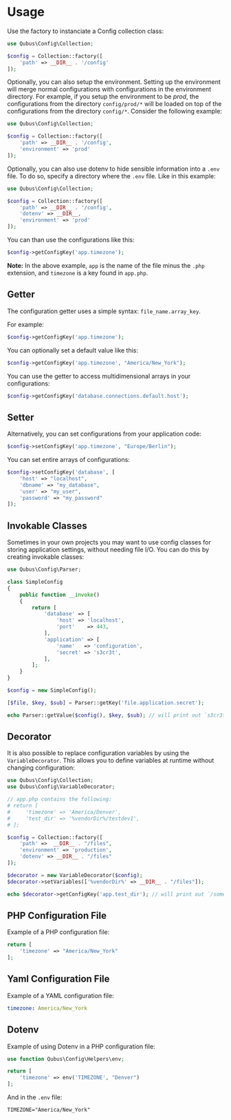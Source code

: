 # Usage

Use the factory to instanciate a Config collection class:

```php
use Qubus\Config\Collection;

$config = Collection::factory([
    'path' => __DIR__ . '/config'
]);
```

Optionally, you can also setup the environment. Setting up the environment will merge normal configurations 
with configurations in the environment directory. For example, if you setup the environment to be *prod*, 
the configurations from the directory ``config/prod/*`` will be loaded on top of the configurations from the 
directory ``config/*``. Consider the following example:

```php
use Qubus\Config\Collection;

$config = Collection::factory([
    'path' => __DIR__ . '/config',
    'environment' => 'prod'
]);
```

Optionally, you can also use dotenv to hide sensible information into a `.env` file. To do so, specify a directory
where the `.env` file. Like in this example:

```php
use Qubus\Config\Collection;

$config = Collection::factory([
    'path' => __DIR__ . '/config',
    'dotenv' => __DIR__,
    'environment' => 'prod'
]);
```

You can than use the configurations like this:

```php
$config->getConfigKey('app.timezone');
```
__Note:__ In the above example, `app` is the name of the file minus the `.php` extension, and `timezone` is a key found in `app.php`.

## Getter

The configuration getter uses a simple syntax: ``file_name.array_key``.

For example:

```php
$config->getConfigKey('app.timezone');
```

You can optionally set a default value like this:

```php
$config->getConfigKey('app.timezone', "America/New_York");
```

You can use the getter to access multidimensional arrays in your configurations:

```php
$config->getConfigKey('database.connections.default.host');
```

## Setter

Alternatively, you can set configurations from your application code:

```php
$config->setConfigKey('app.timezone', "Europe/Berlin");
```

You can set entire arrays of configurations:

```php
$config->setConfigKey('database', [
    'host' => "localhost",
    'dbname' => "my_database",
    'user' => "my_user",
    'password' => "my_password"
]);
```

## Invokable Classes
Sometimes in your own projects you may want to use config classes for storing application settings, without needing file I/O. You can do this by creating invokable classes:

```php
use Qubus\Config\Parser;

class SimpleConfig
{
    public function __invoke()
    {
        return [
            'database' => [
                'host' => 'localhost',
                'port'    => 443,
            ],
            'application' => [
                'name'   => 'configuration',
                'secret' => 's3cr3t',
            ],
        ];
    }
}

$config = new SimpleConfig();

[$file, $key, $sub] = Parser::getKey('file.application.secret');

echo Parser::getValue($config(), $key, $sub); // will print out `s3cr3t`
```

## Decorator
It is also possible to replace configuration variables by using the `VariableDecorator`. This allows you to define variables at runtime without changing configuration:

```php
use Qubus\Config\Collection;
use Qubus\Config\VariableDecorator;

// app.php contains the following:
# return [
#     'timezone' => 'America/Denver',
#     'test_dir' => '%vendorDir%/testdev1',
# ];

$config = Collection::factory([
    'path' =>  __DIR__ . "/files",
    'environment' => 'production',
    'dotenv' => __DIR__ . "/files"
]);

$decorator = new VariableDecorator($config);
$decorator->setVariables(['%vendorDir%' => __DIR__ . "/files"]);

echo $decorator->getConfigKey('app.test_dir'); // will print out `/some/directory/to/files/testdev1`
```

## PHP Configuration File

Example of a PHP configuration file:

```php
return [
    'timezone' => "America/New_York"
];
```

## Yaml Configuration File

Example of a YAML configuration file:

```yaml
timezone: America/New_York
```

## Dotenv

Example of using Dotenv in a PHP configuration file:

```php
use function Qubus\Config\Helpers\env;

return [
    'timezone' => env('TIMEZONE', "Denver")
];
```

And in the `.env` file:

```
TIMEZONE="America/New_York"
```